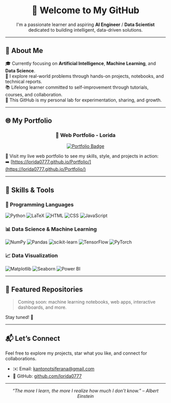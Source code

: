 <h1 align="center">👋 Welcome to My GitHub</h1>

<p align="center">
  I'm a passionate learner and aspiring <strong>AI Engineer</strong> / <strong>Data Scientist</strong> dedicated to building intelligent, data-driven solutions.
</p>

---

## 🧠 About Me

🎓 Currently focusing on **Artificial Intelligence**, **Machine Learning**, and **Data Science**.  
🧪 I explore real-world problems through hands-on projects, notebooks, and technical reports.  
📚 Lifelong learner committed to self-improvement through tutorials, courses, and collaboration.  
🚀 This GitHub is my personal lab for experimentation, sharing, and growth.

---

## 🌐 My Portfolio

<h3 align="center">💼 Web Portfolio - Lorida</h3>

<p align="center">
  <a href="https://lorida0777.github.io/Portfolio/" target="_blank">
    <img src="https://img.shields.io/badge/View_Portfolio-00ADB5?style=for-the-badge&logo=githubpages&logoColor=white" alt="Portfolio Badge" />
  </a>
</p>

🔗 Visit my live web portfolio to see my skills, style, and projects in action:  
➡️ [https://lorida0777.github.io/Portfolio/](https://lorida0777.github.io/Portfolio/)

---

## 🧰 Skills & Tools

### 📝 Programming Languages  
![Python](https://img.shields.io/badge/Python-3776AB?style=for-the-badge&logo=python&logoColor=white)
![LaTeX](https://img.shields.io/badge/LaTeX-47A141?style=for-the-badge&logo=latex&logoColor=white)
![HTML](https://img.shields.io/badge/HTML5-E34F26?style=for-the-badge&logo=html5&logoColor=white)
![CSS](https://img.shields.io/badge/CSS3-1572B6?style=for-the-badge&logo=css3&logoColor=white)
![JavaScript](https://img.shields.io/badge/JavaScript-F7DF1E?style=for-the-badge&logo=javascript&logoColor=black)

### 📊 Data Science & Machine Learning  
![NumPy](https://img.shields.io/badge/NumPy-013243?style=for-the-badge&logo=numpy&logoColor=white)
![Pandas](https://img.shields.io/badge/Pandas-150458?style=for-the-badge&logo=pandas&logoColor=white)
![scikit-learn](https://img.shields.io/badge/Scikit--Learn-F7931E?style=for-the-badge&logo=scikit-learn&logoColor=white)
![TensorFlow](https://img.shields.io/badge/TensorFlow-FF6F00?style=for-the-badge&logo=tensorflow&logoColor=white)
![PyTorch](https://img.shields.io/badge/PyTorch-EE4C2C?style=for-the-badge&logo=pytorch&logoColor=white)

### 📈 Data Visualization  
![Matplotlib](https://img.shields.io/badge/Matplotlib-11557C?style=for-the-badge&logo=matplotlib&logoColor=white)
![Seaborn](https://img.shields.io/badge/Seaborn-0C2233?style=for-the-badge&logoColor=white)
![Power BI](https://img.shields.io/badge/Power_BI-F2C811?style=for-the-badge&logo=powerbi&logoColor=black)

---

## 📂 Featured Repositories

> Coming soon: machine learning notebooks, web apps, interactive dashboards, and more.

Stay tuned! 💪

---

## 📬 Let’s Connect

Feel free to explore my projects, star what you like, and connect for collaborations.

- ✉️ Email: [kantonotsiferana@gmail.com](mailto:kantonotsiferana@gmail.com)
- 🐙 GitHub: [github.com/lorida0777](https://github.com/lorida0777)

---

<p align="center">
  <em>“The more I learn, the more I realize how much I don’t know.” – Albert Einstein</em>
</p>

